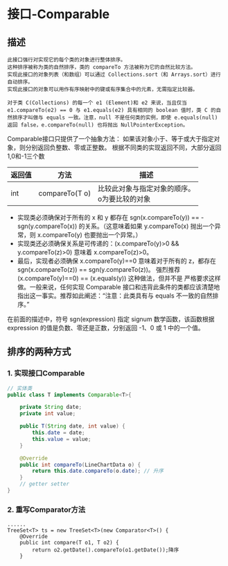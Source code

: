 # 接口-Comparable
## 描述
    此接口强行对实现它的每个类的对象进行整体排序。
    这种排序被称为类的自然排序，类的 compareTo 方法被称为它的自然比较方法。
    实现此接口的对象列表（和数组）可以通过 Collections.sort（和 Arrays.sort）进行自动排序。
    实现此接口的对象可以用作有序映射中的键或有序集合中的元素，无需指定比较器。
    
    对于类 C(Collections) 的每一个 e1 (Element)和 e2 来说，当且仅当 e1.compareTo(e2) == 0 与 e1.equals(e2) 具有相同的 boolean 值时，类 C 的自然排序才叫做与 equals 一致。注意，null 不是任何类的实例，即使 e.equals(null) 返回 false，e.compareTo(null) 也将抛出 NullPointerException。

Comparable接口只提供了一个抽象方法：
如果该对象小于、等于或大于指定对象，则分别返回负整数、零或正整数。 
根据不同类的实现返回不同，大部分返回1,0和-1三个数

返回值 | 方法 | 描述
---|---|---
int | compareTo(T o) | 比较此对象与指定对象的顺序。<br>o为要比较的对象

- 实现类必须确保对于所有的 x 和 y 都存在 sgn(x.compareTo(y)) == -sgn(y.compareTo(x)) 的关系。（这意味着如果 y.compareTo(x) 抛出一个异常，则 x.compareTo(y) 也要抛出一个异常。）
- 实现类还必须确保关系是可传递的：(x.compareTo(y)>0 && y.compareTo(z)>0) 意味着 x.compareTo(z)>0。
- 最后，实现者必须确保 x.compareTo(y)==0 意味着对于所有的 z，都存在 sgn(x.compareTo(z)) == sgn(y.compareTo(z))。 强烈推荐 (x.compareTo(y)==0) == (x.equals(y)) 这种做法，但并不是 严格要求这样做。一般来说，任何实现 Comparable 接口和违背此条件的类都应该清楚地指出这一事实。推荐如此阐述：“注意：此类具有与 equals 不一致的自然排序。”

在前面的描述中，符号 sgn(expression) 指定 signum 数学函数，该函数根据 expression 的值是负数、零还是正数，分别返回 -1、0 或 1 中的一个值。

## 排序的两种方式
### 1. 实现接口Comparable
```java
// 实体类
public class T implements Comparable<T>{

    private String date;
    private int value;

    public T(String date, int value) {
        this.date = date;
        this.value = value;
    }

	@Override
	public int compareTo(LineChartData o) {
		return this.date.compareTo(o.date); // 升序
	}
	// getter setter
}
```
### 2. 重写Comparator方法
```text
......
TreeSet<T> ts = new TreeSet<T>(new Comparator<T>() {
    @Override
    public int compare(T o1, T o2) {
        return o2.getDate().compareTo(o1.getDate());降序
    }
```